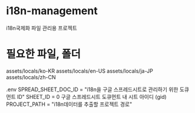 # i18n-management
i18n국제화 파일 관리용 프로젝트

# 필요한 파일, 폴더
assets/locals/ko-KR
assets/locals/en-US
assets/locals/ja-JP
assets/locals/zh-CN

.env
SPREAD_SHEET_DOC_ID = "i18n을 구글 스프레드시트로 관리하기 위한 도큐먼트 ID"
SHEET_ID = 0 구글 스프레드시트 도큐먼트 내 시트 아이디 (gid)
PROJECT_PATH = "i18n데이터를 추출할 프로젝트 경로"


